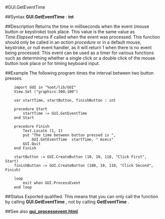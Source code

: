 
#GUI.GetEventTime

##Syntax
**GUI.GetEventTime** : **int**



##Description
Returns the time in milliseconds when the event (mouse button or keystroke) took place. This value is the same value as _Time.Elapsed_ returns if called when the event was processed. This function should only be called in an _action procedure_ or in a default mouse, keystroke, or null event handler, as it will return 1 when there is no event being processed.
This event can be used as a timer for various functions such as determining whether a single click or a double click of the mouse button took place or for timing keyboard input.



##Example
The following program times the interval between two button presses.


        import GUI in "%oot/lib/GUI" 
        View.Set ("graphics:300;100") 
        
        var startTime, startButton, finishButton : int
        
        procedure Start
            startTime := GUI.GetEventTime
        end Start
        
        procedure Finish
            Text.Locate (1, 1)
            put "The time between button pressed is ", 
                GUI.GetEventTime  startTime, " msecs"
            GUI.Quit
        end Finish
        
        startButton := GUI.CreateButton (10, 10, 110, "Click First", Start)
        finishButton := GUI.CreateButton (180, 10, 110, "Click Second", Finish)
        
        loop
            exit when GUI.ProcessEvent
        end loop
##Status
Exported qualified.
This means that you can only call the function by calling **GUI.GetEventTime** , not by calling **GetEventTime** .



##See also
**[gui_processevent.html](GUI.ProcessEvent)**.


